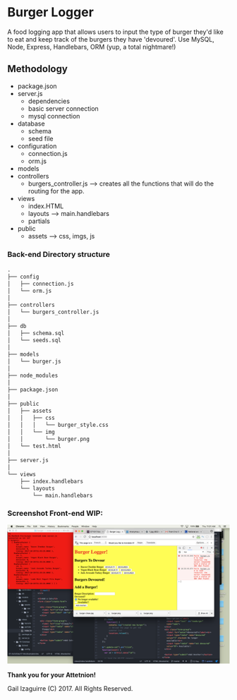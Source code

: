 # Burger Logger
A food logging app that allows users to input the type of burger they'd like to eat and keep track of the burgers they have 'devoured'.  Use MySQL, Node, Express, Handlebars, ORM (yup, a total nightmare!)

## Methodology
* package.json
* server.js
  * dependencies
  * basic server connection
  * mysql connection
* database
  * schema
  * seed file
* configuration
  * connection.js
  * orm.js
* models
* controllers
  * burgers_controller.js --> creates all the functions that will do the routing for the app.
* views
  * index.HTML
  * layouts --> main.handlebars
  * partials
* public
  * assets --> css, imgs, js

### Back-end Directory structure
```
.
├── config
│   ├── connection.js
│   └── orm.js
│ 
├── controllers
│   └── burgers_controller.js
│
├── db
│   ├── schema.sql
│   └── seeds.sql
│
├── models
│   └── burger.js
│ 
├── node_modules
│ 
├── package.json
│
├── public
│   ├── assets
│   │   ├── css
│   │   │   └── burger_style.css
│   │   └── img
│   │       └── burger.png
│   └── test.html
│
├── server.js
│
└── views
    ├── index.handlebars
    └── layouts
        └── main.handlebars
```
### Screenshot Front-end WIP:
![BurgerLogLogLog](./public/assets/css/img/BurgerLogLogLog.png)


**Thank you for your Attetnion!**

Gail Izaguirre (C) 2017.  All Rights Reserved.
